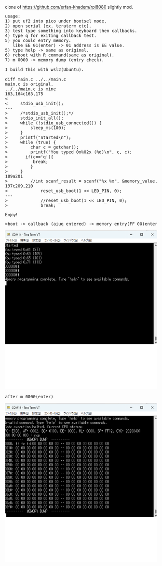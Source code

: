 clone of https://github.com/erfan-khadem/rpi8080 slightly mod.
<PRE>
usage: 
1) put uf2 into pico under bootsel mode.
2) open serial (ex. teraterm etc).
3) test type something into keyboard then callbacks.
4) type q for exiting callback test.
5) you could entry memory.
   like EE 01(enter) -> 01 address is EE value.
5) type help -> same as original.
6) reboot with R command(same as original).
7) m 0000 -> memory dump (entry check).

I build this with wsl2(Ubuntu).

diff main.c ../../main.c
main.c is original.
../../main.c is mine
163,164c163,175
<
<     stdio_usb_init();
---
>     /*stdio_usb_init();*/
>     stdio_init_all();
>     while (!stdio_usb_connected()) {
>         sleep_ms(100);
>     }
>     printf("Started\n");
>     while (true) {
>         char c = getchar();
>         printf("You typed 0x%02x (%d)\n", c, c);
>       if(c=='q'){
>          break;
>         }
>     }
189a201
>         //int scanf_result = scanf("%x %x", &memory_value, &memory_address);
197c209,210
<             reset_usb_boot(1 << LED_PIN, 0);
---
>             //reset_usb_boot(1 << LED_PIN, 0);
>             break;
</PRE>

Enjoy!
<PRE>>boot -> callback (aiuq entered) -> memory entry(FF 00(enter) FE 01(enter) FD 02(enter)q -> m_0000(enter)</PRE>
<a><img src="https://github.com/cobwebkanamachi/rpi8080-slightlyMOD/raw/main/1.png"></a><BR>
<PRE>after m_0000(enter)</PRE>
<a><img src="https://github.com/cobwebkanamachi/rpi8080-slightlyMOD/raw/main/2.png"></a>
